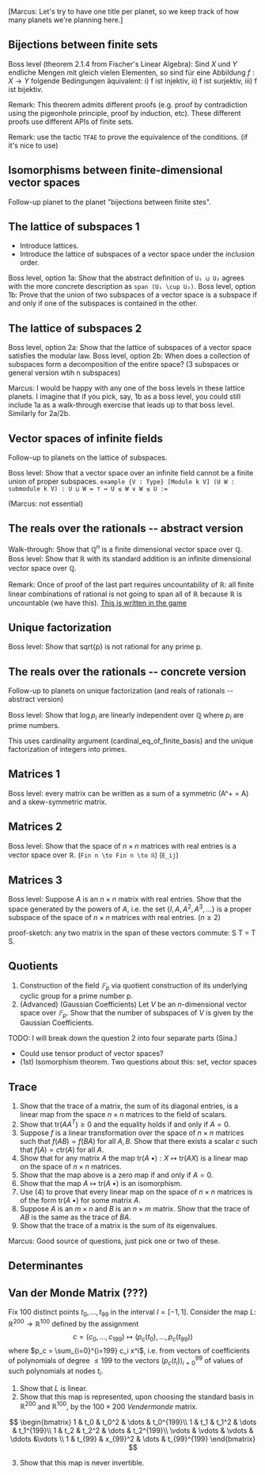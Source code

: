 [Marcus: Let's try to have one title per planet, so we keep track of how many planets we're planning here.]


## Bijections between finite sets

Boss level (theorem 2.1.4 from Fischer's Linear Algebra):
Sind $X$ und $Y$ endliche Mengen mit gleich vielen Elementen, so sind für eine  Abbildung $f : X \to Y$ folgende Bedingungen äquivalent:
i) f ist injektiv,
ii) f ist surjektiv,
iii) f ist bijektiv.

Remark: This theorem admits different proofs (e.g. proof by contradiction using the pigeonhole principle, proof by induction, etc). These different proofs use different APIs of finite sets.

Remark: use the tactic `TFAE` to prove the equivalence of the conditions. (if it's nice to use)


## Isomorphisms between finite-dimensional vector spaces

Follow-up planet to the planet "bijections between finite stes".


## The lattice of subspaces 1
* Introduce lattices.
* Introduce the lattice of subspaces of a vector space under the inclusion order.

Boss level, option 1a: Show that the abstract definition of `U₁ ⊔ U₂` agrees with the more concrete description as  `span (U₁ \cup U₂)`.
Boss level, option 1b: Prove that the union of two subspaces of a vector space is a subspace if and only if one of the
subspaces is contained in the other.

## The lattice of subspaces 2

Boss level, option 2a: Show that the lattice of subspaces of a vector space satisfies the modular law.
Boss level, option 2b:  When does a collection of subspaces form a decomposition of the entire space?  (3 subspaces or general version wtih n subspaces)

Marcus: I would be happy with any one of the boss levels in these lattice planets. I imagine that if you pick, say, 1b as a boss level, you could still include 1a as a walk-through exercise that leads up to that boss level.  Similarly for 2a/2b.

## Vector spaces of infinite fields
Follow-up to planets on the lattice of subspaces.

Boss level:  Show that a vector space over an infinite field cannot be a finite union of proper subspaces.
` example {V : Type} [Module k V] (U W : submodule k V) : U ⊔ W = ⊤ ↔ U ≤ W ∨ W ≤ U := `

(Marcus:  not essential)

## The reals over the rationals -- abstract version

Walk-through: Show that $ℚ^n$ is a finite dimensional vector space over $ℚ$.
Boss level: Show that $ℝ$ with its standard addition is an infinite dimensional vector space over $ℚ$.

Remark: Once of proof of the last part requires uncountability of $ℝ$: all finite linear combinations of rational is not going to span all of $ℝ$ because $ℝ$ is uncountable (we have this). [This is written in the game](Game/Levels/NewStuff/RealUncountable_01.lean)

## Unique factorization 

Boss level:  Show that sqrt{p} is not rational for any prime p.


## The reals over the rationals -- concrete version

Follow-up to planets on unique factorization (and reals of rationals -- abstract version)

Boss level: Show that $\log p_i$ are linearly independent over $ℚ$ where $p_i$ are prime numbers. 

This uses cardinality argument (cardinal_eq_of_finite_basis) and the unique factorization of integers into primes.

## Matrices 1

Boss level: every matrix can be written as a sum of a symmetric (A^+ = A) and a skew-symmetric matrix. 

## Matrices 2

Boss level: Show that the space of $n \times n$ matrices with real entries is a vector space over $ℝ$. (`Fin n \to Fin n \to ℝ`) (`E_ij`)

## Matrices 3
Boss level: Suppose $A$ is an $n \times n$ matrix with real entries. Show that the space generated by the powers of $A$, i.e. the set $\{I, A, A^2, A^3, \ldots\}$ is a proper subspace of the space of $n \times n$ matrices with real entries. ($n \ge 2$)

proof-sketch: any two matrix in the span of these vectors commute: S T = T S.



## Quotients
1. Construction of the field $𝔽_p$ via quotient construction of its underlying cyclic group for a prime number p.
2. (Advanced) (Gaussian Coefficients) Let $V$ be an $n$-dimensional vector space over $𝔽_p$. Show that the number of subspaces of $V$ is given by the Gaussian Coefficients.

TODO: I will break down the question 2 into four separate parts (Sina.)

* Could use tensor product of vector spaces?
* (1st) Isomorphism theorem. Two questions about this: set, vector spaces

## Trace
1. Show that the trace of a matrix, the sum of its diagonal entries, is a linear map from the space $n \times n$ matrices to the field of scalars.
2. Show that $\mathrm{tr} (A A^T) \ge 0$ and the equality holds if and only if $A = 0$.
3. Suppose $f$ is a linear transformation over the space of $n \times n$ matrices such that $f(A B) = f(B A)$ for all $A, B$. Show that there exists a scalar $c$ such that $f(A) = c \mathrm{tr}(A)$ for all $A$.
4. Show that for any matrix $A$ the map $\mathrm{tr}(A \; \bullet) : X \mapsto \mathrm{tr}(AX)$ is a linear map on the space of $n \times n$ matrices.
5. Show that the map above is a zero map if and only if $A = 0$.
6. Show that the map $A \mapsto \mathrm{tr}(A \; \bullet)$ is an isomorphism.
7. Use (4) to prove that every linear map on the space of $n \times n$ matrices is of the form $\mathrm{tr}(A \; \bullet)$ for some matrix $A$.
8. Suppose $A$ is an $m \times n$ and $B$ is an $n \times m$ matrix. Show that the trace of $AB$ is the same as the trace of $BA$.
9. Show that the trace of a matrix is the sum of its eigenvalues.

Marcus:  Good source of questions, just pick one or two of these.

## Determinantes


## Van der Monde Matrix (???)
Fix $100$ distinct points $t_0, \ldots, t_{99}$ in the interval  $I = [ -1 ,1 ]$. Consider the map $L \colon \mathbb{R}^{200} \to \mathbb{R}^{100}$ defined by the assignment
$$ c = (c_0,...,c_{199}) \mapsto (p_c(t_0),...,p_c(t_{99})) $$
where  $p_c = \sum_{i=0}^{i=199} c_i x^i$, i.e. from vectors of coefficients of polynomials of degree $\leq 199$ to the vectors $(p_c(t_i))_{i=0}^{99}$ of values of such polynomials at nodes $t_i$.


1. Show that $L$ is linear.
2. Show that this map is represented, upon choosing the standard basis in $\mathbb{R}^{200}$ and $\mathbb{R}^{100}$, by the $100 \times 200$ _Vendermonde_ matrix.

$$ \begin{bmatrix}
1 & t_0 & t_0^2 & \dots & t_0^{199}\\
1 & t_1 & t_1^2 & \dots & t_1^{199}\\
1 & t_2 & t_2^2 & \dots & t_2^{199}\\
\vdots & \vdots & \vdots & \ddots &\vdots \\
1 & t_{99} & x_{99}^2 & \dots & t_{99}^{199}
\end{bmatrix} $$

3. Show that this map is never invertible.


